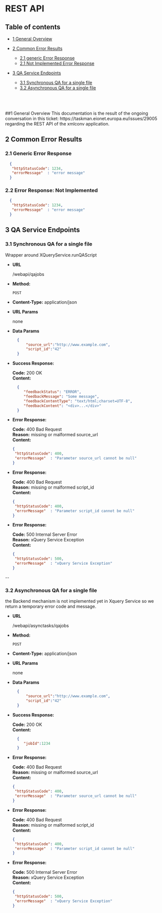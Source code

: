 # REST API 


##  Table of contents
<!-- TOC depthFrom:1 depthTo:3 withLinks:1 updateOnSave:1 orderedList:0 -->

- [1 General Overview ](#1-general-overview)
- [2 Common Error Results ](#2-common-error-results)
   - [2.1 generic Error Response ](#21-generic-error-response)
   - [2.1 Not Implemented Error Response ](#22-not-implemented-error-response)

- [3 QA Service Endpoints ](#3-qa-service-endpoints)
   - [3.1 Synchronous QA for a single file](#31-synchronous-qa-for-a-single-file)
   - [3.2 Asynchronous QA for a single file](#32-asynchronous-qa-for-a-single-file)

</br>
</br>
</br>
##1 General Overview
This documentation is the result of the ongoing conversation in this ticket:
https://taskman.eionet.europa.eu/issues/29005 regarding the REST API of the xmlconv application.


## 2 Common Error Results


### 2.1 Generic Error Response


  ```json
    {
     "httpStatusCode": 1234,
     "errorMessage"  : "error message" 
    }
   ```
### 2.2  Error Response: Not Implemented 


  ```json
    {
     "httpStatusCode": 1234,
     "errorMessage"  : "error message" 
    }
   ```
    
## 3 QA Service Endpoints 


### 3.1 Synchronous QA for a single file


  Wrapper around XQueryService.runQAScript

* **URL**

  /webapi/qajobs

* **Method:**

  `POST`
  
* **Content-Type:** application/json

*  **URL Params**

   none

* **Data Params**
  ```json  
    {
        "source_url":"http://www.example.com",
        "script_id":"42" 
    }
  ```
    


* **Success Response:**

   **Code:** 200 OK <br />
   **Content:** 
  
   ```json
     {
        "feedbackStatus": "ERROR",
        "feedbackMessage": "Some message",
        "feedbackContentType": "text/html;charset=UTF-8",
        "feedbackContent": "<div>...</div>" 
     }
    ```
 
* **Error Response:**

   **Code:** 400 Bad Request <br />
   **Reason:** missing or malformed source_url <br/>
    **Content:** 
    ```json
    {
     "httpStatusCode": 400,
     "errorMessage"  : "Parameter source_url cannot be null" 
    }
    ```

* **Error Response:**
  
   **Code:** 400 Bad Request <br />
   **Reason:** missing or malformed script_id <br/>
    **Content:** 
    ```json
    {
     "httpStatusCode": 400,
     "errorMessage"  : "Parameter script_id cannot be null" 
    }
    ```
    
* **Error Response:**
      
   **Code:** 500 Internal Server Error <br />
   **Reason:** xQuery Service Exception <br/>
    **Content:** 
    ```json
    {
     "httpStatusCode": 500,
     "errorMessage"  : "xQuery Service Exception" 
    }
    ```
    
    
--
### 3.2 Asynchronous QA for a single file


 
 the Backend mechanism is not implemented yet in Xquery Service so we return a temporary error code and message.

* **URL**

  /webapi/asynctasks/qajobs

* **Method:**

  `POST`
  
* **Content-Type:** application/json

*  **URL Params**

   none

* **Data Params**
  ```json  
    {
        "source_url":"http://www.example.com",
        "script_id":"42" 
    }
  ```
    


* **Success Response:**

   **Code:** 200 OK <br />
   **Content:** 
  
   ```json
     {
        "jobId":1234
     }
    ```
 
* **Error Response:**

   **Code:** 400 Bad Request <br />
   **Reason:** missing or malformed source_url <br/>
    **Content:** 
    ```json
    {
     "httpStatusCode": 400,
     "errorMessage"  : "Parameter source_url cannot be null" 
    }
    ```

* **Error Response:**
  
   **Code:** 400 Bad Request <br />
   **Reason:** missing or malformed script_id <br/>
    **Content:** 
    ```json
    {
     "httpStatusCode": 400,
     "errorMessage"  : "Parameter script_id cannot be null" 
    }
    ```
    
* **Error Response:**
      
   **Code:** 500 Internal Server Error <br />
   **Reason:** xQuery Service Exception <br/>
    **Content:** 
    ```json
    {
     "httpStatusCode": 500,
     "errorMessage"  : "xQuery Service Exception" 
    }
    ```
 
